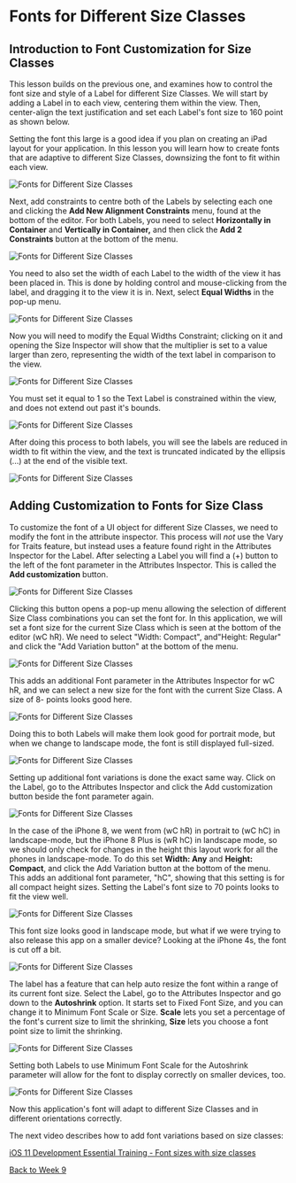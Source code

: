 # Fonts for Different Size Classes

## Introduction to Font Customization for Size Classes

This lesson builds on the previous one, and examines how to control the font size and style of a Label for different Size Classes.  We will start by adding a Label in to each view, centering them within the view.  Then, center-align the text justification and set each Label's font size to 160 point as shown below.

Setting the font this large is a good idea if you plan on creating an iPad layout for your application.  In this lesson you will learn how to create fonts that are adaptive to different Size Classes, downsizing the font to fit within each view.

![Fonts for Different Size Classes](/F2020/assets/img/SizeClassFonts_01.png)

Next, add constraints to centre both of the Labels by selecting each one and clicking the **Add New Alignment Constraints** menu, found at the bottom of the editor.  For both Labels, you need to select **Horizontally in Container** and **Vertically in Container,** and then click the **Add 2 Constraints** button at the bottom of the menu.

![Fonts for Different Size Classes](/F2020/assets/img/SizeClassFonts_02.png)

You need to also set the width of each Label to the width of the view it has been placed in.  This is done by holding control and mouse-clicking from the label, and dragging it to the view it is in. Next, select **Equal Widths** in the pop-up menu.

![Fonts for Different Size Classes](/F2020/assets/img/SizeClassFonts_03.png)

Now you will  need to modify the Equal Widths Constraint; clicking on it and opening the Size Inspector will show that the multiplier is set to a value larger than zero, representing the width of the text label in comparison to the view.  

![Fonts for Different Size Classes](/F2020/assets/img/SizeClassFonts_04.png)

You must set it equal to 1 so the Text Label is constrained within the view, and does not extend out past it's bounds.

![Fonts for Different Size Classes](/F2020/assets/img/SizeClassFonts_05.png)

After doing this process to both labels, you will see the labels are reduced in width to fit within the view, and the text is truncated indicated by the ellipsis (...) at the end of the visible text.

![Fonts for Different Size Classes](/F2020/assets/img/SizeClassFonts_06.png)

## Adding Customization to Fonts for Size Class

To customize the font of a UI object for different Size Classes, we need to modify the font in the attribute inspector.  This process will *not* use the Vary for Traits feature, but instead uses a feature found right in the Attributes Inspector for the Label.  After selecting a Label you will find a (+) button to the left of the font parameter in the Attributes Inspector.  This is called the **Add customization** button.

![Fonts for Different Size Classes](/F2020/assets/img/SizeClassFonts_07.png)

Clicking this button opens a pop-up menu allowing the selection of different Size Class combinations you can set the font for.  In this application, we will set a font size for the current Size Class which is seen at the bottom of the editor (wC hR). We need to select "Width: Compact", and"Height: Regular" and click the "Add Variation button" at the bottom of the menu.

![Fonts for Different Size Classes](/F2020/assets/img/SizeClassFonts_08.png)

This adds an additional Font parameter in the Attributes Inspector for wC hR, and we can select a new size for the font with the current Size Class.  A size of 8- points looks good here.

![Fonts for Different Size Classes](/F2020/assets/img/SizeClassFonts_09.png)

Doing this to both Labels will make them look good for portrait mode, but when we change to landscape mode, the font is still displayed full-sized.

![Fonts for Different Size Classes](/F2020/assets/img/SizeClassFonts_10.png)

Setting up additional font variations is done the exact same way.  Click on the Label, go to the Attributes Inspector and click the Add customization button beside the font parameter again.

![Fonts for Different Size Classes](/F2020/assets/img/SizeClassFonts_11.png)

In the case of the iPhone 8,  we went from (wC hR) in portrait to (wC hC) in landscape-mode, but the iPhone 8 Plus is (wR hC) in landscape mode, so we should only check for changes in the height this layout work for all the phones in landscape-mode.  To do this set **Width: Any** and **Height: Compact**, and click the Add Variation button at the bottom of the menu.  This adds an additional font parameter, "hC", showing that this setting is for all compact height sizes.  Setting the Label's font size to 70 points looks to fit the view well.

![Fonts for Different Size Classes](/F2020/assets/img/SizeClassFonts_12.png)

This font size looks good in landscape mode, but what if we were trying to also release this app on a smaller device?  Looking at the iPhone 4s, the font is cut off a bit.

![Fonts for Different Size Classes](/F2020/assets/img/SizeClassFonts_13.png)

The label has a feature that can help auto resize the font within a range of its current font size.  Select the Label, go to the Attributes Inspector and go down to the **Autoshrink** option.  It starts set to Fixed Font Size, and you can change it to Minimum Font Scale or Size.  **Scale** lets you set a percentage of the font's current size to limit the shrinking, **Size** lets you choose a font point size to limit the shrinking.

![Fonts for Different Size Classes](/F2020/assets/img/SizeClassFonts_14.png)

Setting both Labels to use Minimum Font Scale for the Autoshrink parameter will allow for the font to display correctly on smaller devices, too.

![Fonts for Different Size Classes](/F2020/assets/img/SizeClassFonts_15.png)

Now this application's font will adapt to different Size Classes and in different orientations correctly.

The next video describes how to add font variations based on size classes:

[iOS 11 Development Essential Training - Font sizes with size classes](https://www.lynda.com/iOS-tutorials/Font-sizes-size-classes/597991/674018-4.html)

[Back to Week 9](./index.md#during-class)